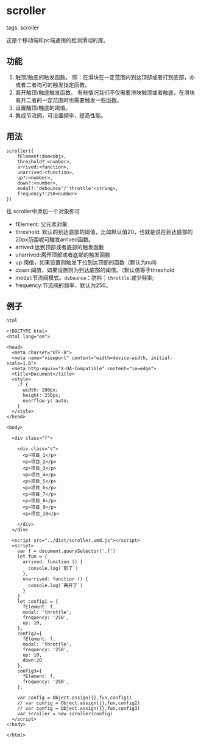 # scroller 

tags: scroller 

这是个移动端和pc端通用的检测滑动的库。

## 功能

1. 触顶/触底的触发函数。
    即：在滑块在一定范围内到达顶部或者打到底部，亦或者二者均可的触发指定函数。
2. 离开触顶/触底触发函数。
    有些情况我们不仅需要滑块触顶或者触底，在滑块离开二者的一定范围时也需要触发一些函数。
3. 设置触顶/触底的阈值。
4. 集成节流阀，可设置频率，提高性能。

## 用法
```
scroller({
    fElement:dom<obj>,
    threshold?:<number>,
    arrived:<function>,
    unarrived:<function>,
    up?:<number>,
    down?:<number>,
    modal?:'debounce'/'throttle'<string>,
    frequency?:250<number>
})
```

往 scroller中添加一个对象即可

* fElement: 父元素对象
* threshold: 默认的到达底部的阈值，比如默认值20，也就是说在到达底部的20px范围呢可触发arrived函数。
* arrived:达到顶部或者底部的触发函数
* unarrived:离开顶部或者底部的触发函数
* up:阈值，如果设置则触发下拉到达顶部的函数（默认为null)
* down:阈值，如果设置则为到达底部的阈值。（默认值等于threshold
* modal:节流阀模式。`debounce`：防抖；`throttle`:减少频率;
* frequency:节流阀的频率，默认为250。

## 例子

`html`

```
<!DOCTYPE html>
<html lang="en">

<head>
  <meta charset="UTF-8">
  <meta name="viewport" content="width=device-width, initial-scale=1.0">
  <meta http-equiv="X-UA-Compatible" content="ie=edge">
  <title>Document</title>
  <style>
    .f {
      width: 200px;
      height: 250px;
      overflow-y: auto;
    }
  </style>
</head>

<body>

  <div class="f">

    <div class="s">
      <p>项目_1</p>
      <p>项目_2</p>
      <p>项目_3</p>
      <p>项目_4</p>
      <p>项目_5</p>
      <p>项目_6</p>
      <p>项目_7</p>
      <p>项目_8</p>
      <p>项目_9</p>
      <p>项目_10</p>

    </div>
  </div>

  <script src="../dist/scroller.umd.js"></script>
  <script>
    var f = document.querySelector('.f')
    let fun = {
      arrived: function () {
        console.log(`到了`)
      },
      unarrived: function () {
        console.log(`离开了`)
      }
    }
    let config1 = {
      fElement: f,
      modal: 'throttle',
      frequency: '250',
      up: 10,
    },
    config2={
      fElement: f,
      modal: 'throttle',
      frequency: '250',
      up: 10,
      down:20
    },
    config3={
      fElement: f,
      frequency: '250',
    };

    var config = Object.assign({},fun,config1)
    // var config = Object.assign({},fun,config2)
    // var config = Object.assign({},fun,config3)
    var scroller = new scroller(config)
  </script>
</body>

</html>
```